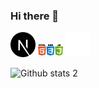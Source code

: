 ### Hi there 👋

<img src="next-js.svg" width="40px">
<img src="htmlcssjs.png" width="40px">
<img src="tailwind.png" width="40px">






![Github stats 2](https://github-readme-stats.vercel.app/api?username=clophy&show_icons=true&theme=radical)
